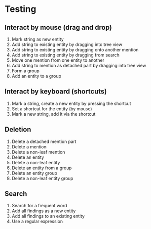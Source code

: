 # Testing

## Interact by mouse (drag and drop)
1. Mark string as new entity
2. Add string to existing entity by dragging into tree view
3. Add string to existing entity by dragging onto another mention
4. Add string to existing entity by dragging from search
5. Move one mention from one entity to another
6. Add string to mention as detached part by dragging into tree view
7. Form a group
8. Add an entity to a group 

## Interact by keyboard (shortcuts)
1. Mark a string, create a new entity by pressing the shortcut
2. Set a shortcut for the entity (by mouse)
3. Mark a new string, add it via the shortcut

## Deletion
1. Delete a detached mention part
2. Delete a mention
3. Delete a non-leaf mention
4. Delete an entity
5. Delete a non-leaf entity
6. Delete an entity from a group
6. Delete an entity group
7. Delete a non-leaf entity group

## Search
1. Search for a frequent word
2. Add all findings as a new entity
3. Add all findings to an existing entity
4. Use a regular expression